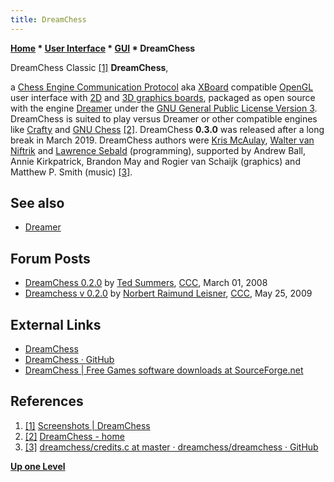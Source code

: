 ```yaml
---
title: DreamChess
---
```

**[Home](Home "Home") * [User Interface](User_Interface "User Interface") * [GUI](GUI "GUI") * DreamChess**

[](https://www.dreamchess.org/screenshots) DreamChess Classic <a id="cite-note-1" href="#cite-ref-1">[1]</a>
**DreamChess**,

a [Chess Engine Communication Protocol](Chess_Engine_Communication_Protocol "Chess Engine Communication Protocol") aka [XBoard](XBoard "XBoard") compatible [OpenGL](https://en.wikipedia.org/wiki/OpenGL) user interface with [2D](2D_Graphics_Board "2D Graphics Board") and [3D graphics boards](3D_Graphics_Board "3D Graphics Board"), packaged as open source with the engine [Dreamer](Dreamer "Dreamer") under the [GNU General Public License Version 3](Free_Software_Foundation#GPL "Free Software Foundation").
DreamChess is suited to play versus Dreamer or other compatible engines like [Crafty](Crafty "Crafty") and [GNU Chess](GNU_Chess "GNU Chess") <a id="cite-note-2" href="#cite-ref-2">[2]</a>. DreamChess **0.3.0** was released after a long break in March 2019.
DreamChess authors were [Kris McAulay](index.php?title=Kris_McAulay&action=edit&redlink=1 "Kris McAulay (page does not exist)"), [Walter van Niftrik](index.php?title=Walter_van_Niftrik&action=edit&redlink=1 "Walter van Niftrik (page does not exist)") and [Lawrence Sebald](index.php?title=Lawrence_Sebald&action=edit&redlink=1 "Lawrence Sebald (page does not exist)") (programming), supported by Andrew Ball, Annie Kirkpatrick, Brandon May and Rogier van Schaijk (graphics) and Matthew P. Smith (music) <a id="cite-note-3" href="#cite-ref-3">[3]</a>.

## See also

- [Dreamer](Dreamer "Dreamer")

## Forum Posts

- [DreamChess 0.2.0](http://www.talkchess.com/forum/viewtopic.php?t=19942) by [Ted Summers](Ted_Summers "Ted Summers"), [CCC](CCC "CCC"), March 01, 2008
- [Dreamchess v 0.2.0](http://www.talkchess.com/forum/viewtopic.php?t=28100) by [Norbert Raimund Leisner](Norbert_Raimund_Leisner "Norbert Raimund Leisner"), [CCC](CCC "CCC"), May 25, 2009

## External Links

- [DreamChess](https://www.dreamchess.org/)
- [DreamChess · GitHub](https://github.com/dreamchess)
- [DreamChess | Free Games software downloads at SourceForge.net](https://sourceforge.net/projects/dreamchess/)

## References

1. <a id="cite-ref-1" href="#cite-note-1">[1]</a> [Screenshots | DreamChess](https://www.dreamchess.org/screenshots)
1. <a id="cite-ref-2" href="#cite-note-2">[2]</a> [DreamChess - home](https://www.dreamchess.org/home.html)
1. <a id="cite-ref-3" href="#cite-note-3">[3]</a> [dreamchess/credits.c at master · dreamchess/dreamchess · GitHub](https://github.com/dreamchess/dreamchess/blob/master/dreamchess/src/credits.c)

**[Up one Level](GUI "GUI")**

